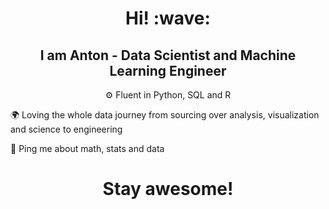 <h1 align='center'> 
Hi! :wave:
</h1>

<h2 align='center'> 
I am Anton - Data Scientist and Machine Learning Engineer
</h2>

<p align='center'> 
⚙️ Fluent in Python, SQL and R

🌍 Loving the whole data journey from sourcing over analysis, visualization and science to engineering

💬 Ping me about math, stats and data
</p>

<h1 align='center'> 
Stay awesome!
</h1>
